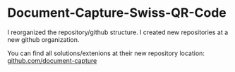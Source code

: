 # Document-Capture-Swiss-QR-Code

I reorganized the repository/github structure. I created new repositories at a new github organization.

You can find all solutions/extenions at their new repository location: [github.com/document-capture](https://github.com/document-capture "Document Capture repositories")
